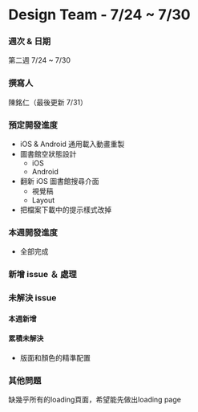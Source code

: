 # Design Team - 7/24 ~ 7/30

### 週次 & 日期

第二週 7/24 ~ 7/30

### 撰寫人

陳銘仁（最後更新 7/31）

### 預定開發進度

+ iOS & Android 通用載入動畫重製
+ 圖書館空狀態設計
  + iOS 
  + Android
+ 翻新 iOS 圖書館搜尋介面
  + 視覺稿
  + Layout
+ 把檔案下載中的提示樣式改掉

### 本週開發進度

+ 全部完成

### 新增 issue ＆ 處理

### 未解決 issue

#### 本週新增

#### 累積未解決

+ 版面和顏色的精準配置

### 其他問題

缺幾乎所有的loading頁面，希望能先做出loading page
